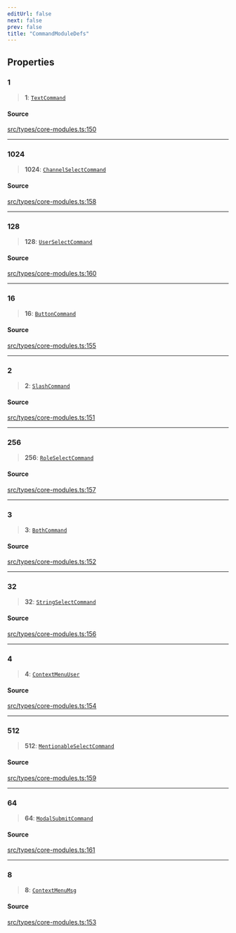 ```yaml
---
editUrl: false
next: false
prev: false
title: "CommandModuleDefs"
---
```


## Properties

### 1

> **1**: [`TextCommand`](/api/interfaces/textcommand/)

#### Source

[src/types/core-modules.ts:150](https://github.com/sern-handler/handler/blob/91b3768e376cfe22ec37d8ab44f4e4a4dfe8a1e8/src/types/core-modules.ts#L150)

***

### 1024

> **1024**: [`ChannelSelectCommand`](/api/interfaces/channelselectcommand/)

#### Source

[src/types/core-modules.ts:158](https://github.com/sern-handler/handler/blob/91b3768e376cfe22ec37d8ab44f4e4a4dfe8a1e8/src/types/core-modules.ts#L158)

***

### 128

> **128**: [`UserSelectCommand`](/api/interfaces/userselectcommand/)

#### Source

[src/types/core-modules.ts:160](https://github.com/sern-handler/handler/blob/91b3768e376cfe22ec37d8ab44f4e4a4dfe8a1e8/src/types/core-modules.ts#L160)

***

### 16

> **16**: [`ButtonCommand`](/api/interfaces/buttoncommand/)

#### Source

[src/types/core-modules.ts:155](https://github.com/sern-handler/handler/blob/91b3768e376cfe22ec37d8ab44f4e4a4dfe8a1e8/src/types/core-modules.ts#L155)

***

### 2

> **2**: [`SlashCommand`](/api/interfaces/slashcommand/)

#### Source

[src/types/core-modules.ts:151](https://github.com/sern-handler/handler/blob/91b3768e376cfe22ec37d8ab44f4e4a4dfe8a1e8/src/types/core-modules.ts#L151)

***

### 256

> **256**: [`RoleSelectCommand`](/api/interfaces/roleselectcommand/)

#### Source

[src/types/core-modules.ts:157](https://github.com/sern-handler/handler/blob/91b3768e376cfe22ec37d8ab44f4e4a4dfe8a1e8/src/types/core-modules.ts#L157)

***

### 3

> **3**: [`BothCommand`](/api/interfaces/bothcommand/)

#### Source

[src/types/core-modules.ts:152](https://github.com/sern-handler/handler/blob/91b3768e376cfe22ec37d8ab44f4e4a4dfe8a1e8/src/types/core-modules.ts#L152)

***

### 32

> **32**: [`StringSelectCommand`](/api/interfaces/stringselectcommand/)

#### Source

[src/types/core-modules.ts:156](https://github.com/sern-handler/handler/blob/91b3768e376cfe22ec37d8ab44f4e4a4dfe8a1e8/src/types/core-modules.ts#L156)

***

### 4

> **4**: [`ContextMenuUser`](/api/interfaces/contextmenuuser/)

#### Source

[src/types/core-modules.ts:154](https://github.com/sern-handler/handler/blob/91b3768e376cfe22ec37d8ab44f4e4a4dfe8a1e8/src/types/core-modules.ts#L154)

***

### 512

> **512**: [`MentionableSelectCommand`](/api/interfaces/mentionableselectcommand/)

#### Source

[src/types/core-modules.ts:159](https://github.com/sern-handler/handler/blob/91b3768e376cfe22ec37d8ab44f4e4a4dfe8a1e8/src/types/core-modules.ts#L159)

***

### 64

> **64**: [`ModalSubmitCommand`](/api/interfaces/modalsubmitcommand/)

#### Source

[src/types/core-modules.ts:161](https://github.com/sern-handler/handler/blob/91b3768e376cfe22ec37d8ab44f4e4a4dfe8a1e8/src/types/core-modules.ts#L161)

***

### 8

> **8**: [`ContextMenuMsg`](/api/interfaces/contextmenumsg/)

#### Source

[src/types/core-modules.ts:153](https://github.com/sern-handler/handler/blob/91b3768e376cfe22ec37d8ab44f4e4a4dfe8a1e8/src/types/core-modules.ts#L153)
